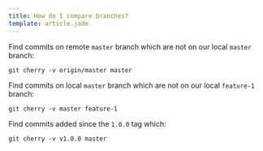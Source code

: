 ```yaml
---
title: How do I compare branches?
template: article.jade
---
```


Find commits on remote `master` branch which are not on our local `master` branch:

    git cherry -v origin/master master

Find commits on local `master` branch which are not on our local `feature-1` branch:

    git cherry -v master feature-1

Find commits added since the `1.0.0` tag which:

    git cherry -v v1.0.0 master
